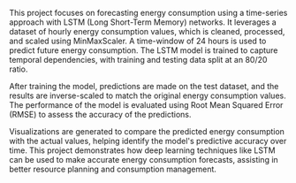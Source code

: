 This project focuses on forecasting energy consumption using a time-series approach with LSTM (Long Short-Term Memory) networks. It leverages a dataset of hourly energy consumption values, which is cleaned, processed, and scaled using MinMaxScaler. A time-window of 24 hours is used to predict future energy consumption. The LSTM model is trained to capture temporal dependencies, with training and testing data split at an 80/20 ratio. 

After training the model, predictions are made on the test dataset, and the results are inverse-scaled to match the original energy consumption values. The performance of the model is evaluated using Root Mean Squared Error (RMSE) to assess the accuracy of the predictions. 

Visualizations are generated to compare the predicted energy consumption with the actual values, helping identify the model's predictive accuracy over time. This project demonstrates how deep learning techniques like LSTM can be used to make accurate energy consumption forecasts, assisting in better resource planning and consumption management.
